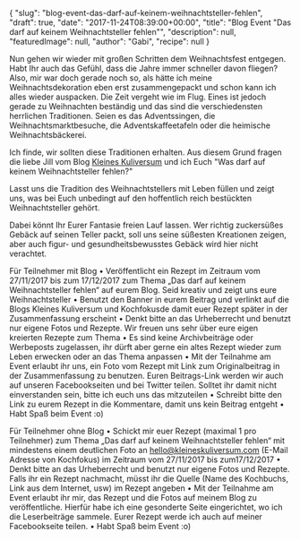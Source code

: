 {
    "slug": "blog-event-das-darf-auf-keinem-weihnachtsteller-fehlen",
    "draft": true,
    "date": "2017-11-24T08:39:00+00:00",
    "title": "Blog Event \"Das darf auf keinem Weihnachtsteller fehlen\"",
    "description": null,
    "featuredImage": null,
    "author": "Gabi",
    "recipe": null
}

Nun gehen wir wieder mit großen Schritten dem Weihnachtsfest entgegen. Habt Ihr auch das Gefühl, dass die Jahre immer schneller davon fliegen? Also, mir war doch gerade noch so, als hätte ich meine Weihnachtsdekoration eben erst zusammengepackt und schon kann ich alles wieder auspacken. Die Zeit vergeht wie im Flug. Eines ist jedoch gerade zu Weihnachten beständig und das sind die verschiedensten herrlichen Traditionen. Seien es das Adventssingen, die Weihnachtsmarktbesuche, die Adventskaffeetafeln oder die heimische Weihnachtsbäckerei.

Ich finde, wir sollten diese Traditionen erhalten. Aus diesem Grund fragen die liebe Jill vom Blog [Kleines Kuliversum](http://www.kleineskuliversum.com/ "Kleines Kuliversum") und ich Euch "Was darf auf keinem Weihnachtsteller fehlen?"

Lasst uns die Tradition des Weihnachtstellers mit Leben füllen und zeigt uns, was bei Euch unbedingt auf den hoffentlich reich bestückten Weihnachtsteller gehört.

Dabei könnt Ihr Eurer Fantasie freien Lauf lassen. Wer richtig zuckersüßes Gebäck auf seinen Teller packt, soll uns seine süßesten Kreationen zeigen, aber auch figur- und gesundheitsbewusstes Gebäck wird hier nicht verachtet.



Für Teilnehmer mit Blog
	•	Veröffentlicht ein Rezept im Zeitraum vom 27/11/2017 bis zum 17/12/2017 zum Thema „Das darf auf keinem Weihnachtsteller fehlen“ auf eurem Blog. Seid kreativ und zeigt uns eure Weihnachtsteller
	•	Benutzt den Banner in eurem Beitrag und verlinkt auf die Blogs Kleines Kuliversum und Kochfokusde damit euer Rezept später in der Zusammenfassung erscheint
	•	Denkt bitte an das Urheberrecht und benutzt nur eigene Fotos und Rezepte. Wir freuen uns sehr über eure eigen kreierten Rezepte zum Thema
	•	Es sind keine Archivbeiträge oder Werbeposts zugelassen, ihr dürft aber gerne ein altes Rezept wieder zum Leben erwecken oder an das Thema anpassen
	•	Mit der Teilnahme am Event erlaubt ihr uns, ein Foto vom Rezept mit Link zum Originalbeitrag in der Zusammenfassung zu benutzen. Euren Beitrags-Link werden wir auch auf unseren Facebookseiten und bei Twitter teilen. Solltet ihr damit nicht einverstanden sein, bitte ich euch uns das mitzuteilen
	•	Schreibt bitte den Link zu eurem Rezept in die Kommentare, damit uns kein Beitrag entgeht
	•	Habt Spaß beim Event :o)

Für Teilnehmer ohne Blog
	•	Schickt mir euer Rezept (maximal 1 pro Teilnehmer) zum Thema „Das darf auf keinem Weihnachtsteller fehlen“ mit mindestens einem deutlichen Foto an hello@kleineskuliversum.com (E-Mail Adresse von Kochfokus) im Zeitraum vom 27/11/2017 bis zum17/12/2017
	•	Denkt bitte an das Urheberrecht und benutzt nur eigene Fotos und Rezepte. Falls ihr ein Rezept nachmacht, müsst ihr die Quelle (Name des Kochbuchs, Link aus dem Internet, usw) im Rezept angeben
	•	Mit der Teilnahme am Event erlaubt ihr mir, das Rezept und die Fotos auf meinem Blog zu veröffentliche. Hierfür habe ich eine gesonderte Seite eingerichtet, wo ich die Leserbeiträge sammele. Eurer Rezept werde ich auch auf meiner Facebookseite teilen.
	•	Habt Spaß beim Event :o)